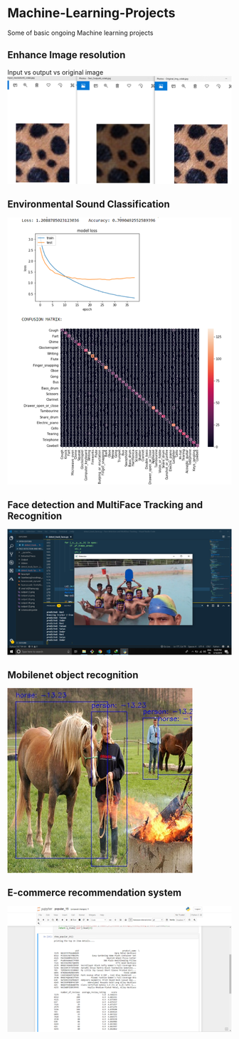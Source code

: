 # Machine-Learning-Projects
Some of basic ongoing Machine learning projects

## Enhance Image resolution
Input vs output vs original image
![](https://github.com/raviskumawat/Machine-Learning-AND-Big-Data-Projects/blob/master/Enhance%20Image%20Resolution/ResoluteIT.png)


## Environmental Sound Classification
![](https://github.com/raviskumawat/Machine-Learning-AND-Big-Data-Projects/blob/master/Environmental%20sound%20data%20classification/EC50.png)

## Face detection and MultiFace Tracking and Recognition
![](https://github.com/raviskumawat/Machine-Learning-AND-Big-Data-Projects/blob/master/Face%20detection%20and%20MultiFace%20Tracking%20and%20Recognition/Face_tracking.png)

## Mobilenet object recognition
![](https://github.com/raviskumawat/Machine-Learning-AND-Big-Data-Projects/blob/master/Mobilenet_Object%20Recognition/Object%20detection.jpeg)

## E-commerce recommendation system
![](https://github.com/raviskumawat/Machine-Learning-AND-Big-Data-Projects/blob/master/SPIH%20e-commerce%20recommendation/Recommendation.png)

